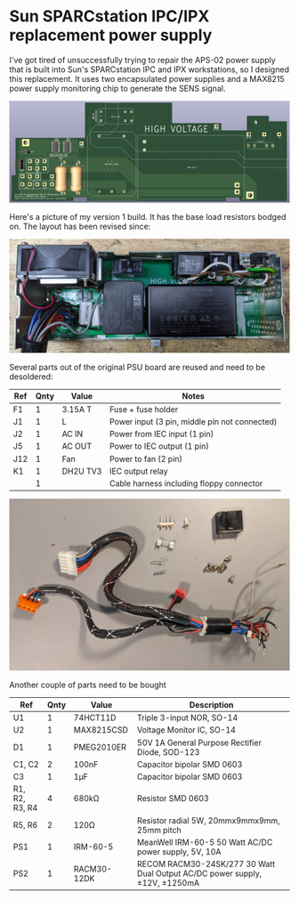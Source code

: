 # Sun SPARCstation IPC/IPX replacement power supply

I've got tired of unsuccessfully trying to repair the APS-02 power
supply that is built into Sun's SPARCstation IPC and IPX workstations,
so I designed this replacement.  It uses two encapsulated power
supplies and a MAX8215 power supply monitoring chip to generate the
SENS signal.

![Rendered v2 PCB](images/render.png)


Here's a picture of my version 1 build.  It has the base load
resistors bodged on.  The layout has been revised since:

![Version 1 build](images/version-1-build.jpg)

Several parts out of the original PSU board are reused and need to be
desoldered:

|Ref |Qnty|Value    |Notes                                         |
|----|----|---------|----------------------------------------------|
|F1  |1   |3.15A T  |Fuse + fuse holder                            |
|J1  |1   |L        |Power input (3 pin, middle pin not connected) |
|J2  |1   |AC IN    |Power from IEC input (1 pin)                  |
|J5  |1   |AC OUT   |Power to IEC output (1 pin)                   |
|J12 |1   |Fan      |Power to fan (2 pin)                          |
|K1  |1   |DH2U TV3 |IEC output relay                              |
|    |1   |         |Cable harness including floppy connector      |

![Reused parts](images/reused-parts.jpg)


Another couple of parts need to be bought

|Ref           |Qnty|Value      |Description                                                                 |
|--------------|----|-----------|----------------------------------------------------------------------------|
|U1            |1   |74HCT11D   |Triple 3-input NOR, SO-14                                                   |
|U2            |1   |MAX8215CSD |Voltage Monitor IC, SO-14                                                   |
|D1            |1   |PMEG2010ER |50V 1A General Purpose Rectifier Diode, SOD-123                             |
|C1, C2        |2   |100nF      |Capacitor bipolar SMD 0603                                                  |
|C3            |1   |1µF        |Capacitor bipolar SMD 0603                                                  |
|R1, R2, R3, R4|4   |680kΩ      |Resistor SMD 0603                                                           |
|R5, R6        |2   |120Ω       |Resistor radial 5W, 20mmx9mmx9mm, 25mm pitch                                |
|PS1           |1   |IRM-60-5   |MeanWell IRM-60-5 50 Watt AC/DC power supply, 5V, 10A                       |
|PS2           |1   |RACM30-12DK|RECOM RACM30-24SK/277 30 Watt Dual Output AC/DC power supply, ±12V, ±1250mA |
